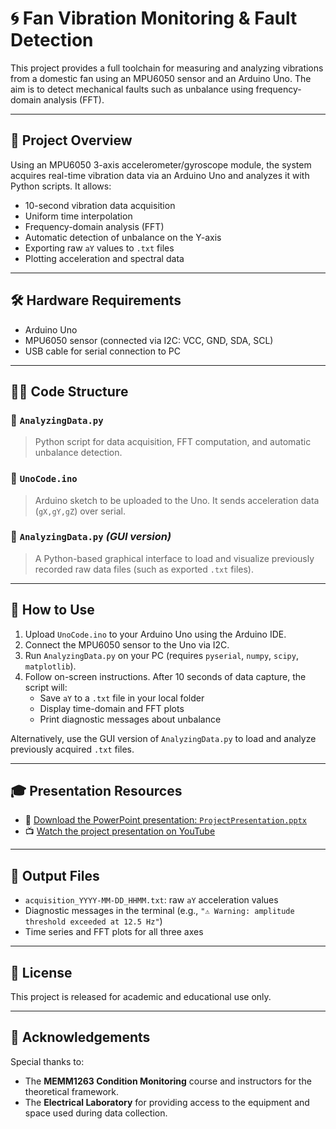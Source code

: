 # 🌀 Fan Vibration Monitoring & Fault Detection

This project provides a full toolchain for measuring and analyzing vibrations from a domestic fan using an MPU6050 sensor and an Arduino Uno. The aim is to detect mechanical faults such as unbalance using frequency-domain analysis (FFT).

---

## 📌 Project Overview

Using an MPU6050 3-axis accelerometer/gyroscope module, the system acquires real-time vibration data via an Arduino Uno and analyzes it with Python scripts. It allows:
- 10-second vibration data acquisition
- Uniform time interpolation
- Frequency-domain analysis (FFT)
- Automatic detection of unbalance on the Y-axis
- Exporting raw `aY` values to `.txt` files
- Plotting acceleration and spectral data

---

## 🛠️ Hardware Requirements

- Arduino Uno  
- MPU6050 sensor (connected via I2C: VCC, GND, SDA, SCL)  
- USB cable for serial connection to PC  

---

## 🧑‍💻 Code Structure

### 🔹 `AnalyzingData.py`
> Python script for data acquisition, FFT computation, and automatic unbalance detection.

### 🔹 `UnoCode.ino`
> Arduino sketch to be uploaded to the Uno. It sends acceleration data (`gX,gY,gZ`) over serial.

### 🔹 `AnalyzingData.py` *(GUI version)*
> A Python-based graphical interface to load and visualize previously recorded raw data files (such as exported `.txt` files).

---

## 🚀 How to Use

1. Upload `UnoCode.ino` to your Arduino Uno using the Arduino IDE.
2. Connect the MPU6050 sensor to the Uno via I2C.
3. Run `AnalyzingData.py` on your PC (requires `pyserial`, `numpy`, `scipy`, `matplotlib`).
4. Follow on-screen instructions. After 10 seconds of data capture, the script will:
   - Save `aY` to a `.txt` file in your local folder
   - Display time-domain and FFT plots
   - Print diagnostic messages about unbalance

Alternatively, use the GUI version of `AnalyzingData.py` to load and analyze previously acquired `.txt` files.

---

## 🎓 Presentation Resources

- 📑 [Download the PowerPoint presentation: `ProjectPresentation.pptx`]([https://your_link_here](https://github.com/Ayunoo/Condition-Monitoring-Project/blob/main/PresentationProject.pptx)) 
- 📺 [Watch the project presentation on YouTube](https://youtu.be/3-jeOoLR8ko)

---

## 📂 Output Files

- `acquisition_YYYY-MM-DD_HHMM.txt`: raw `aY` acceleration values  
- Diagnostic messages in the terminal (e.g., `"⚠️ Warning: amplitude threshold exceeded at 12.5 Hz"`)  
- Time series and FFT plots for all three axes  

---

## 📄 License

This project is released for academic and educational use only.

---

## 🤝 Acknowledgements

Special thanks to:
- The **MEMM1263 Condition Monitoring** course and instructors for the theoretical framework.  
- The **Electrical Laboratory** for providing access to the equipment and space used during data collection.
